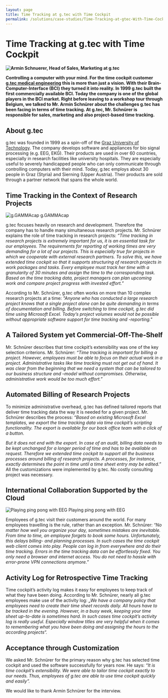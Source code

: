 ```yaml
---
layout: page
title: Time Tracking at g.tec with Time Cockpit
permalink: /solutions/case-studies/Time-Tracking-at-gtec-With-Time-Cockpit/
---
```


<h1 xmlns="http://www.w3.org/1999/xhtml">Time Tracking at g.tec with Time Cockpit</h1><p xmlns="http://www.w3.org/1999/xhtml">
  <strong>
    <img src="{{site.baseurl}}/images/customer_solutions/case-studies/gtec/armin-schnuerer-banner.jpg" alt="Armin Schnuerer, Head of Sales, Marketing at g.tec" title="Armin Schnuerer, Head of Sales, Marketing at g.tec" />
  </strong>
</p><p xmlns="http://www.w3.org/1999/xhtml">
  <strong>Controlling a computer with your mind. For the time cockpit customer <a href="http://www.gtec.at/" title="g.tec" target="_blank">g.tec medical engineering</a> this is more than just a vision. With their Brain-Computer-Interface (BCI) they turned it into reality. In 1999 g.tec built the first commercially available BCI. Today the company is one of the global players in the BCI market. Right before leaving to a workshop tour through Belgium, we talked to Mr. Armin Schnürer about the challenges g.tec has been facing in terms of time tracking. At g.tec, Mr. Schnürer is responsible for sales, marketing and also project-based time tracking.</strong>
</p><h2 xmlns="http://www.w3.org/1999/xhtml">About g.tec</h2><p xmlns="http://www.w3.org/1999/xhtml">g.tec was founded in 1999 as a spin-off of the <a href="http://portal.tugraz.at/portal/page/portal/TU_Graz" title="Graz University of Technology" target="_blank">Graz University of Technology</a>. The company develops software and appliances for bio signal processing (e.g. EEG, EKG). Their products are used in over 60 countries, especially in research facilities like university hospitals. They are especially useful to severely handicapped people who can only communicate through controlling computers with their mind. Today, g.tec employs about 30 people in Graz (Styria) and Sierning (Upper Austria). Their products are sold through a partner network that spans the whole world. </p><h2 xmlns="http://www.w3.org/1999/xhtml">Time Tracking in the Context of Research Projects</h2><div class="floatRight" xmlns="http://www.w3.org/1999/xhtml">
  <img src="{{site.baseurl}}/images/customer_solutions/case-studies/gtec/gtec_eeg.jpg" alt="g.GAMMAcap" title="g.GAMMAcap" />
  <span class="imageCaption">g.GAMMAcap</span>
</div><p xmlns="http://www.w3.org/1999/xhtml">g.tec focuses heavily on research and development. Therefore the company has to handle many simultaneous research projects. Mr. Schnürer explains the role of time tracking in research projects: <em>“Time tracking in research projects is extremely important for us, it is an essential task for our employees. The requirements for reporting of working times are very demanding for a lot of our projects. This is especially true for projects in which we cooperate with external research partners. To solve this, we have extended time cockpit so that it supports structuring of research projects in work packages and tasks. Every employee must track her time with a granularity of 30 minutes and assign the time to the corresponding task. Based on the time tracking data, project managers can plan upcoming work and compare project progress with invested effort.”</em></p><p xmlns="http://www.w3.org/1999/xhtml">According to Mr. Schnürer, g.tec often works on more than 10 complex research projects at a time: <em>"Anyone who has conducted a large research project knows that a single project alone can be quite demanding in terms of documentation and billing. Before switching to time cockpit, g.tec did time using Microsoft Excel. Today’s project volumes would not be possible without appropriate software support for time tracking and -reporting."</em></p><h2 xmlns="http://www.w3.org/1999/xhtml">A Tailored System yet Commercial-Off-The-Shelf</h2><p xmlns="http://www.w3.org/1999/xhtml">Mr. Schnürer describes that time cockpit’s extensibility was one of the key selection criterions. Mr. Schnürer: <em>“Time tracking is important for billing a project. However, employees must be able to focus on their actual work in a project. Administrative tasks like time tracking must not get out of hand. It was clear from the beginning that we need a system that can be tailored to our business structure and –model without compromises. Otherwise, administrative work would be too much effort.”</em></p><h2 xmlns="http://www.w3.org/1999/xhtml">Automated Billing of Research Projects</h2><p xmlns="http://www.w3.org/1999/xhtml">To minimize administrative overhead, g.tec has defined tailored reports that deliver time tracking data the way it is needed for a given project. Mr. Schnürer describes the process: <em>“Based on existing Microsoft Excel templates, we export the time tracking data via time cockpit’s scripting functionality. The export is available for our back office team with a click of a button.</em></p><p xmlns="http://www.w3.org/1999/xhtml">
  <em>But it does not end with the export. In case of an audit, billing data needs to be kept unchanged for a longer period of time and has to be available on request. Therefore we extended time cockpit to support all the business processes around billing of research projects. A processes, for instance, exactly determines the point in time until a time sheet entry may be edited.”</em> All the customizations were implemented by g.tec. No costly consulting project was necessary.</p><h2 xmlns="http://www.w3.org/1999/xhtml">International Collaboration Supported by the Cloud</h2><div class="floatRight" xmlns="http://www.w3.org/1999/xhtml">
  <img src="{{site.baseurl}}/images/customer_solutions/case-studies/gtec/gtec-ping-pong.jpg" alt="Playing ping pong with EEG" title="Playing ping pong with EEG" />
  <span class="imageCaption">Playing ping pong with EEG</span>
</div><p xmlns="http://www.w3.org/1999/xhtml">Employees of g.tec visit their customers around the world. For many employees travelling is the rule, rather than an exception. Mr. Schnürer: <em>“No matter how well you organize your day, sometimes mistakes are inevitable. From time to time, an employee forgets to book some hours. Unfortunately, this delays billing- and planning processes. In such cases the time cockpit web client comes into play. People can log in from everywhere and do their time tracking. Errors in the time tracking data can be effortlessly fixed. You only need a browser and internet access. You do not need to hassle with error-prone VPN connections anymore.”</em></p><h2 xmlns="http://www.w3.org/1999/xhtml">Activity Log for Retrospective Time Tracking</h2><p xmlns="http://www.w3.org/1999/xhtml">Time cockpit’s activity log makes it easy for employees to keep track of what they have been doing. According to Mr. Schnürer, nearly all g.tec employees make use of the activity log: <em>„We have a company policy that employees need to create their time sheet records daily. All hours have to be tracked in the evening. However, in a busy week, keeping your time sheet up-to-date is sometimes hard. In such cases time cockpit’s activity log is really useful. Especially window titles are very helpful when it comes to remembering what you have been doing and assigning the hours to the according projects“.</em></p><h2 xmlns="http://www.w3.org/1999/xhtml">Acceptance through Customization</h2><p xmlns="http://www.w3.org/1999/xhtml">We asked Mr. Schnürer for the primary reason why g.tec has selected time cockpit and used the software successfully for years now. He says: <em>“It is time cockpit’s extensibility. We were able to tailor time cockpit exactly to our needs. Thus, employees of g.tec are able to use time cockpit quickly and easily”.</em></p><p xmlns="http://www.w3.org/1999/xhtml">We would like to thank Armin Schnürer for the interview.</p>